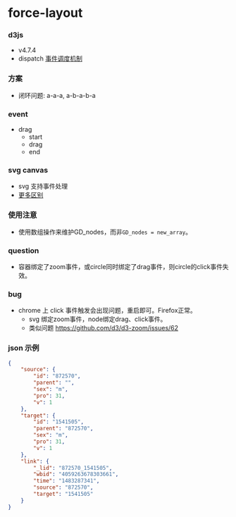 # force-layout

### d3js

- v4.7.4
- dispatch [事件调度机制](https://github.com/xswei/d3js_doc/tree/master/API/d3-dispatch-master)


### 方案

- 闭环问题: a-a-a, a-b-a-b-a

### event

- drag
    + start
    + drag
    + end

### svg canvas

- svg 支持事件处理
- [更多区别](http://www.w3school.com.cn/html5/html_5_canvas_vs_svg.asp)


### 使用注意

- 使用数组操作来维护GD_nodes，而非`GD_nodes = new_array`。


### question

- 容器绑定了zoom事件，或circle同时绑定了drag事件，则circle的click事件失效。


### bug

- chrome 上 click 事件触发会出现问题，重启即可。Firefox正常。
    - svg 绑定zoom事件，node绑定drag、click事件。
    - 类似问题 https://github.com/d3/d3-zoom/issues/62


### json 示例

```json
{
    "source": {
        "id": "872570",
        "parent": "",
        "sex": "m",
        "pro": 31,
        "v": 1
    },
    "target": {
        "id": "1541505",
        "parent": "872570",
        "sex": "m",
        "pro": 31,
        "v": 1
    },
    "link": {
        "_lid": "872570_1541505",
        "wbid": "4059263678303661",
        "time": "1483287341",
        "source": "872570",
        "target": "1541505"
    }
}
```
